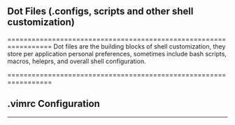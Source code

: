 ##
##  Dot Files (.configs, scripts and other shell customization)
=================================================================
Dot files are the building blocks of shell customization, they
store per application personal preferences, sometimes include
bash scripts, macros, heleprs, and overall shell configuration.



=================================================================
## .vimrc Configuration 
-----------------------------------------------------------------
